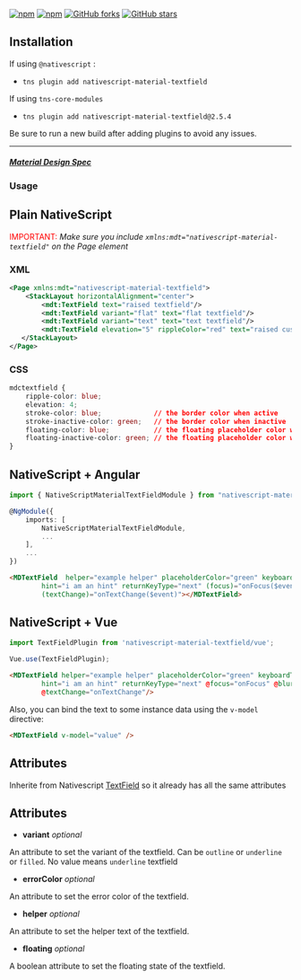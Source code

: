 [![npm](https://img.shields.io/npm/v/nativescript-material-textfield.svg)](https://www.npmjs.com/package/nativescript-material-textfield)
[![npm](https://img.shields.io/npm/dt/nativescript-material-textfield.svg?label=npm%20downloads)](https://www.npmjs.com/package/nativescript-material-textfield)
[![GitHub forks](https://img.shields.io/github/forks/Akylas/nativescript-material-components.svg)](https://github.com/Akylas/nativescript-material-components/network)
[![GitHub stars](https://img.shields.io/github/stars/Akylas/nativescript-material-components.svg)](https://github.com/Akylas/nativescript-material-components/stargazers)

## Installation

If using ```@nativescript``` :
* `tns plugin add nativescript-material-textfield`

If using ```tns-core-modules```
* `tns plugin add nativescript-material-textfield@2.5.4`

Be sure to run a new build after adding plugins to avoid any issues.

---

##### [Material Design Spec](https://material.io/design/components/text-fields.html)

### Usage


## Plain NativeScript

<span style="color:red">IMPORTANT: </span>_Make sure you include `xmlns:mdt="nativescript-material-textfield"` on the Page element_

### XML

```XML
<Page xmlns:mdt="nativescript-material-textfield">
    <StackLayout horizontalAlignment="center">
        <mdt:TextField text="raised textfield"/>
        <mdt:TextField variant="flat" text="flat textfield"/>
        <mdt:TextField variant="text" text="text textfield"/>
        <mdt:TextField elevation="5" rippleColor="red" text="raised custom textfield"/>
   </StackLayout>
</Page>
```

### CSS

```CSS
mdctextfield {
    ripple-color: blue;
    elevation: 4;
    stroke-color: blue;             // the border color when active
    stroke-inactive-color: green;   // the border color when inactive
    floating-color: blue;           // the floating placeholder color when active
    floating-inactive-color: green; // the floating placeholder color when inactive
}
```

## NativeScript + Angular

```typescript
import { NativeScriptMaterialTextFieldModule } from "nativescript-material-textfield/angular";

@NgModule({
    imports: [
        NativeScriptMaterialTextFieldModule,
        ...
    ],
    ...
})
```

```html
<MDTextField  helper="example helper" placeholderColor="green" keyboardType="datetime"
        hint="i am an hint" returnKeyType="next" (focus)="onFocus($event)" (blur)="onBlur($event)"
        (textChange)="onTextChange($event)"></MDTextField>
```

## NativeScript + Vue

```javascript
import TextFieldPlugin from 'nativescript-material-textfield/vue';

Vue.use(TextFieldPlugin);
```

```html
<MDTextField helper="example helper" placeholderColor="green" keyboardType="datetime"
        hint="i am an hint" returnKeyType="next" @focus="onFocus" @blur="onBlur"
        @textChange="onTextChange"/>
```

Also, you can bind the text to some instance data using the `v-model` directive:

```html
<MDTextField v-model="value" />
```


## Attributes

Inherite from Nativescript [TextField](https://docs.nativescript.org/ui/ns-ui-widgets/text-field) so it already has all the same attributes

## Attributes

* **variant** _optional_

An attribute to set the variant of the textfield. Can be ```outline``` or ```underline``` or ```filled```. No value means ```underline``` textfield

* **errorColor** _optional_

An attribute to set the error color of the textfield.

* **helper** _optional_

An attribute to set the helper text of the textfield.

* **floating** _optional_

A boolean attribute to set the floating state of the textfield.
